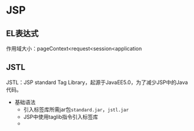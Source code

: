 # JSP

## EL表达式

作用域大小：pageContext<request<session<application

## JSTL

JSTL：JSP standard Tag Library，起源于JavaEE5.0，为了减少JSP中的Java代码。

* 基础语法
  * 引入标签库所需jar包`standard.jar`，`jstl.jar`
  * JSP中使用taglib指令引入标签库
  * 
